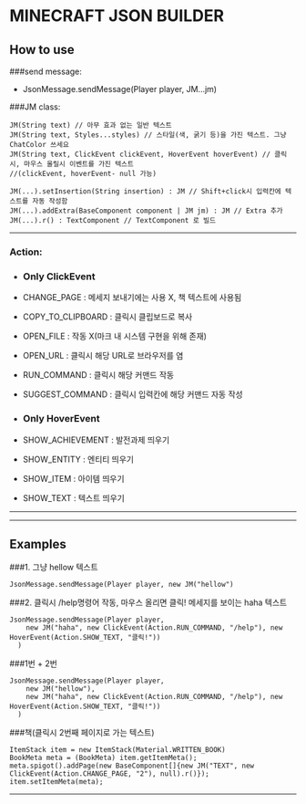 # MINECRAFT JSON BUILDER

## How to use

###send message: 
-    JsonMessage.sendMessage(Player player, JM...jm)


###JM class:
```
JM(String text) // 아무 효과 없는 일반 텍스트
JM(String text, Styles...styles) // 스타일(색, 굵기 등)을 가진 텍스트. 그냥 ChatColor 쓰세요
JM(String text, ClickEvent clickEvent, HoverEvent hoverEvent) // 클릭시, 마우스 올릴시 이벤트를 가진 텍스트
//(clickEvent, hoverEvent- null 가능)

JM(...).setInsertion(String insertion) : JM // Shift+click시 입력칸에 텍스트를 자동 작성함
JM(...).addExtra(BaseComponent component | JM jm) : JM // Extra 추가
JM(...).r() : TextComponent // TextComponent 로 빌드
```

---
### Action:

* ### Only ClickEvent
* CHANGE_PAGE : 메세지 보내기에는 사용 X, 책 텍스트에 사용됨
* COPY_TO_CLIPBOARD : 클릭시 클립보드로 복사
* OPEN_FILE : 작동 X(마크 내 시스템 구현을 위해 존재)
* OPEN_URL : 클릭시 해당 URL로 브라우저를 염
* RUN_COMMAND : 클릭시 해당 커맨드 작동
* SUGGEST_COMMAND : 클릭시 입력칸에 해당 커맨드 자동 작성

* ### Only HoverEvent
* SHOW_ACHIEVEMENT : 발전과제 띄우기
* SHOW_ENTITY : 엔티티 띄우기
* SHOW_ITEM : 아이템 띄우기
* SHOW_TEXT : 텍스트 띄우기
---

---
## Examples

###1. 그냥 hellow 텍스트
```
JsonMessage.sendMessage(Player player, new JM("hellow")
```
###2. 클릭시 /help명령어 작동, 마우스 올리면 클릭! 메세지를 보이는 haha 텍스트
```
JsonMessage.sendMessage(Player player,
    new JM("haha", new ClickEvent(Action.RUN_COMMAND, "/help"), new HoverEvent(Action.SHOW_TEXT, "클릭!"))
  )
```
###1번 + 2번
```
JsonMessage.sendMessage(Player player,
    new JM("hellow"),
    new JM("haha", new ClickEvent(Action.RUN_COMMAND, "/help"), new HoverEvent(Action.SHOW_TEXT, "클릭!"))
  )
```
###책(클릭시 2번째 페이지로 가는 텍스트)
```
ItemStack item = new ItemStack(Material.WRITTEN_BOOK)
BookMeta meta = (BookMeta) item.getItemMeta();
meta.spigot().addPage(new BaseComponent[]{new JM("TEXT", new ClickEvent(Action.CHANGE_PAGE, "2"), null).r()});
item.setItemMeta(meta);
```
---